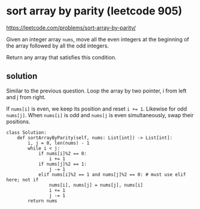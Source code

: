 # sort array by parity (leetcode 905)

https://leetcode.com/problems/sort-array-by-parity/

Given an integer array `nums`, move all the even integers at the beginning of the array followed by all the odd integers.

Return any array that satisfies this condition.

## solution

Similar to the previous question. Loop the array by two pointer, i from left and j from right.

If `nums[i]` is even, we keep its position and reset `i += 1`. Likewise for odd `nums[j]`. 
When `nums[i]` is odd and `nums[j` is even simultaneously, swap their positions.

```
class Solution:
    def sortArrayByParity(self, nums: List[int]) -> List[int]:
        i, j = 0, len(nums) - 1
        while i < j:
            if nums[i]%2 == 0:
                i += 1
            if nums[j]%2 == 1:
                j -= 1
            elif nums[i]%2 == 1 and nums[j]%2 == 0: # must use elif here; not if
                nums[i], nums[j] = nums[j], nums[i]
                i += 1
                j -= 1
        return nums
```

